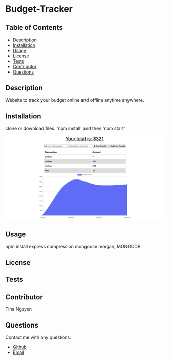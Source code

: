 
# Budget-Tracker
## Table of Contents
* [Description](#description)
* [Installation](#installation)
* [Usage](#Usage)
* [License](#License)
* [Tests](#Tests)
* [Contributor](#Contributor)
* [Questions](#Questions)

## Description 
Website to track your budget online and offline anytime anywhere.

## Installation
clone or download files. 'npm install' and then 'npm start'

![img](https://raw.githubusercontent.com/ohwhytina/Budget-tracker/main/img/Screenshot.png)

## Usage
npm install express compression mongoose morgan; MONGODB

## License


## Tests


## Contributor
Tina Nguyen

## Questions 
Contact me with any questions: 
* [Github](https://github.com/ohwhytina)
* [Email](mailto:nguyentinaca@yahoo.com)
